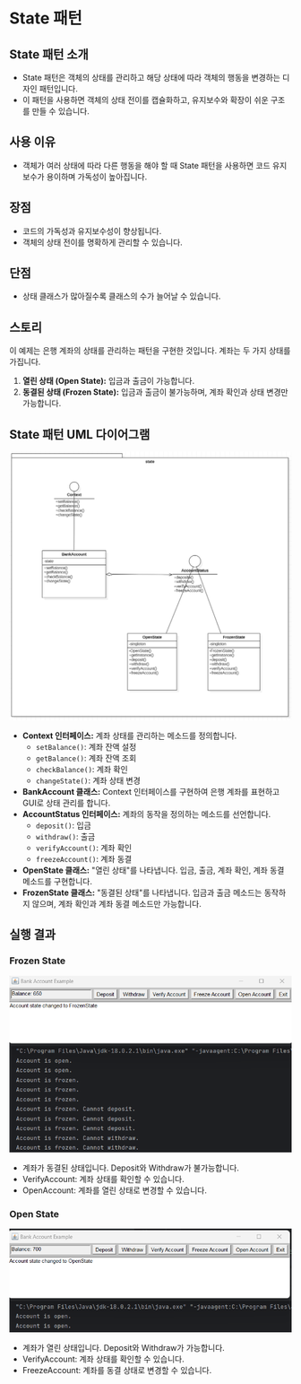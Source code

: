 # State 패턴 

## State 패턴 소개

- State 패턴은 객체의 상태를 관리하고 해당 상태에 따라 객체의 행동을 변경하는 디자인 패턴입니다.
- 이 패턴을 사용하면 객체의 상태 전이를 캡슐화하고, 유지보수와 확장이 쉬운 구조를 만들 수 있습니다.

## 사용 이유

- 객체가 여러 상태에 따라 다른 행동을 해야 할 때 State 패턴을 사용하면 코드 유지보수가 용이하며 가독성이 높아집니다.

## 장점

- 코드의 가독성과 유지보수성이 향상됩니다.
- 객체의 상태 전이를 명확하게 관리할 수 있습니다.

## 단점

- 상태 클래스가 많아질수록 클래스의 수가 늘어날 수 있습니다.

## 스토리

이 예제는 은행 계좌의 상태를 관리하는 패턴을 구현한 것입니다. 계좌는 두 가지 상태를 가집니다.

1. **열린 상태 (Open State):** 입금과 출금이 가능합니다.
2. **동결된 상태 (Frozen State):** 입금과 출금이 불가능하며, 계좌 확인과 상태 변경만 가능합니다.

## State 패턴 UML 다이어그램

![State 패턴 UML 다이어그램](state_uml.png)

- **Context 인터페이스:** 계좌 상태를 관리하는 메소드를 정의합니다.
    - `setBalance()`: 계좌 잔액 설정
    - `getBalance()`: 계좌 잔액 조회
    - `checkBalance()`: 계좌 확인
    - `changeState()`: 계좌 상태 변경
- **BankAccount 클래스:** Context 인터페이스를 구현하여 은행 계좌를 표현하고 GUI로 상태 관리를 합니다.
- **AccountStatus 인터페이스:** 계좌의 동작을 정의하는 메소드를 선언합니다.
    - `deposit()`: 입금
    - `withdraw()`: 출금
    - `verifyAccount()`: 계좌 확인
    - `freezeAccount()`: 계좌 동결
- **OpenState 클래스:** "열린 상태"를 나타냅니다. 입금, 출금, 계좌 확인, 계좌 동결 메소드를 구현합니다.
- **FrozenState 클래스:** "동결된 상태"를 나타냅니다. 입금과 출금 메소드는 동작하지 않으며, 계좌 확인과 계좌 동결 메소드만 가능합니다.

## 실행 결과

### Frozen State

![Frozen State](frozen_state_result.png)

- 계좌가 동결된 상태입니다. Deposit와 Withdraw가 불가능합니다.
- VerifyAccount: 계좌 상태를 확인할 수 있습니다.
- OpenAccount: 계좌를 열린 상태로 변경할 수 있습니다.

### Open State

![Open State](open_state_result.png)

- 계좌가 열린 상태입니다. Deposit와 Withdraw가 가능합니다.
- VerifyAccount: 계좌 상태를 확인할 수 있습니다.
- FreezeAccount: 계좌를 동결 상태로 변경할 수 있습니다.
